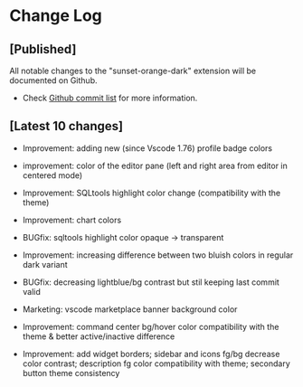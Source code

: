 # Change Log

## [Published]

All notable changes to the "sunset-orange-dark" extension will be documented on Github.

- Check [Github commit list](https://github.com/thekomer/Sunset-orange-VSCode-theme/commits/master) for more information.

## [Latest 10 changes]

- Improvement: adding new (since Vscode 1.76) profile badge colors

- improvement: color of the editor pane (left and right area from editor in centered mode)

- Improvement: SQLtools highlight color change (compatibility with the theme)

- Improvement: chart colors

- BUGfix: sqltools highlight color opaque -> transparent

- Improvement: increasing difference between two bluish colors in regular dark variant

- BUGfix: decreasing lightblue/bg contrast but stil keeping last commit valid

- Marketing: vscode marketplace banner background color

- Improvement: command center bg/hover color compatibility with the theme & better active/inactive difference

- Improvement: add widget borders; sidebar and icons fg/bg decrease color contrast; description fg color compatibility with theme; secondary button theme consistency
